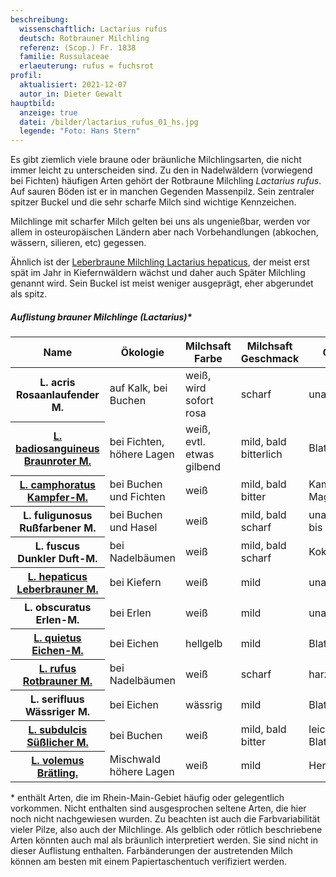 ```yaml
---
beschreibung:
  wissenschaftlich: Lactarius rufus
  deutsch: Rotbrauner Milchling
  referenz: (Scop.) Fr. 1838
  familie: Russulaceae
  erlaeuterung: rufus = fuchsrot
profil:
  aktualisiert: 2021-12-07
  autor_in: Dieter Gewalt
hauptbild:
  anzeige: true
  datei: /bilder/lactarius_rufus_01_hs.jpg
  legende: "Foto: Hans Stern"
---
```

Es gibt ziemlich viele braune oder bräunliche Milchlingsarten, die nicht immer leicht zu unterscheiden sind. Zu den in Nadelwäldern (vorwiegend bei Fichten) häufigen Arten gehört der Rotbraune Milchling *Lactarius rufus*. Auf sauren Böden ist er in manchen Gegenden Massenpilz. Sein zentraler spitzer Buckel und die sehr scharfe Milch sind wichtige Kennzeichen.

Milchlinge mit scharfer Milch gelten bei uns als ungenießbar, werden vor allem in osteuropäischen Ländern aber nach Vorbehandlungen (abkochen, wässern, silieren, etc) gegessen.

Ähnlich ist der [Leberbraune Milchling Lactarius hepaticus](/pilze/lactarius-hepaticus-leberbrauner-milchling), der meist erst spät im Jahr in Kiefernwäldern wächst und daher auch Später Milchling genannt wird. Sein Buckel ist meist weniger ausgeprägt, eher abgerundet als spitz.

##### Auflistung brauner Milchlinge (Lactarius)*

<div class="table-responsive">
  <table class="table">
    <thead>
      <tr>
        <th>Name</th>
        <th>Ökologie</th>
        <th>Milchsaft Farbe</th>
        <th>Milchsaft Geschmack</th>
        <th>Geruch</th>
        <th>Häufigkeit</th>
      </tr>
    </thead>
    <tbody>
      <tr>
        <th>L. acris<br/>Rosaanlaufender M.</th>
        <td>auf Kalk, bei Buchen</td>
        <td>weiß, wird sofort rosa</td>
        <td>scharf</td>
        <td>unauffällig</td>
        <td>selten</td>
      </tr>
      <tr>
         <th><a href="/pilze/lactarius-badiosanguineus-braunroter-milchling">L. badiosanguineus<br/>Braunroter M.</a></th>
        <td>bei Fichten, höhere Lagen</td>
        <td>weiß, evtl. etwas gilbend</td>
        <td>mild, bald bitterlich</td>
        <td>Blattwanzen</td>
        <td>selten</td>
      </tr>
      <tr>
        <th><a href="/pilze/lactarius-camphoratus-kampfermilchling">L. camphoratus<br/>Kampfer-M.</a></th>
        <td>bei Buchen und Fichten</td>
        <td>weiß</td>
        <td>mild, bald bitter</td>
        <td>Kampfer, Maggi</td>
        <td>ziemlich häufig</td>
      </tr> 
      <tr>
        <th>L. fuligunosus<br/>Rußfarbener M.</th>
        <td>bei Buchen und Hasel</td>
        <td>weiß</td>
        <td>mild, bald scharf</td>
        <td>unauffällig bis fruchtig</td>
        <td>selten</td>
      </tr>
      <tr>
        <th>L. fuscus<br/>Dunkler Duft-M.</th>
        <td>bei Nadelbäumen</td>
        <td>weiß</td>
        <td>mild, bald scharf</td>
        <td>Kokosflocken</td>
        <td>nicht häufig</td>
      </tr>
      <tr>
        <th><a href="/pilze/lactarius-hepaticus-leberbrauner-milchling">L. hepaticus<br/>Leberbrauner M.</a></th>
        <td>bei Kiefern</td>
        <td>weiß</td>
        <td>mild</td>
        <td>unauffällig</td>
        <td>mäßig häufig</td>
      </tr>
      <tr>
        <th>L. obscuratus<br/>Erlen-M.</th>
        <td>bei Erlen</td>
        <td>weiß</td>
        <td>mild</td>
        <td>unauffällig</td>
        <td>mäßig häufig</td>
      </tr>
      <tr>
        <th><a href="/pilze/lactarius-quietus-eichenmilchling">L. quietus<br/>Eichen-M.</a></th>
        <td>bei Eichen</td>
        <td>hellgelb</td>
        <td>mild</td>
        <td>Blattwanzen</td>
        <td>sehr häufig</td>
      </tr>
      <tr>
        <th><a href="/pilze/lactarius-rufus-rotbrauner-milchling">L. rufus<br/>Rotbrauner M.</a></th>
        <td>bei Nadelbäumen</td>
        <td>weiß</td>
        <td>scharf</td>
        <td>harzig</td>
        <td>häufig</td>
      </tr>
      <tr>
        <th>L. serifluus<br/>Wässriger M.</th>
        <td>bei Eichen</td>
        <td>wässrig</td>
        <td>mild</td>
        <td>Blattwanzen</td>
        <td>mäßig häufig</td>
      </tr>
      <tr>
        <th><a href="/pilze/lactarius-subdulcis-süßlicher-milchling">L. subdulcis<br/>Süßlicher M.</a></th>
        <td>bei Buchen</td>
        <td>weiß</td>
        <td>mild, bald bitter</td>
        <td>leicht nach Blattwanzen</td>
        <td>sehr häufig</td>
      </tr>
      <tr>
        <th><a href="/pilze/lactarius-volemus-brätling">L. volemus<br/>Brätling.</a></th>
        <td>Mischwald höhere Lagen</td>
        <td>weiß</td>
        <td>mild</td>
        <td>Heringslake</td>
        <td>selten</td>
      </tr>
    </tbody>
  </table>
</div>

\* 
enthält Arten, die im Rhein-Main-Gebiet häufig oder gelegentlich vorkommen. Nicht enthalten sind ausgesprochen seltene Arten, die hier noch nicht nachgewiesen wurden. Zu beachten ist auch die Farbvariabilität vieler Pilze, also auch der Milchlinge. Als gelblich oder rötlich beschriebene Arten könnten auch mal als bräunlich interpretiert werden. Sie sind nicht in dieser Auflistung enthalten. Farbänderungen der austretenden Milch können am besten mit einem Papiertaschentuch verifiziert werden.
